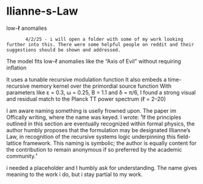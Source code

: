 # Ilianne-s-Law
low-ℓ anomalies

           4/2/25 - i will open a folder with some of my work looking further into this. There were some helpful people on reddit and their suggestions should be shown and addressed.
The model fits low-ℓ anomalies like the “Axis of Evil” without requiring inflation

It uses a tunable recursive modulation function
It also embeds a time-recursive memory kernel over the primordial source function
With parameters like ε = 0.3, ω = 0.25, B = 1.1 and δ = π/6, I found a strong visual and residual match to the Planck TT power spectrum (ℓ = 2–20)

I am aware naming something is uselly frowned upon. The paper im Offically writing, where the name was keyed. I wrote:
¹If the principles outlined in this section are eventually recognized within formal physics, the author humbly proposes that the formulation may be designated Illianne’s Law, in recognition of the recursive systems logic underpinning this field-lattice framework. This naming is symbolic; the author is equally content for the contribution to remain anonymous if so preferred by the academic community.¹ 

i needed a placeholder and I humbly ask for understanding. The name gives meaning to the work i do, but i stay partial to my work. 
